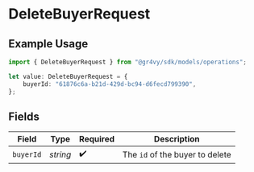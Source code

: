 # DeleteBuyerRequest

## Example Usage

```typescript
import { DeleteBuyerRequest } from "@gr4vy/sdk/models/operations";

let value: DeleteBuyerRequest = {
    buyerId: "61876c6a-b21d-429d-bc94-d6fecd799390",
};
```

## Fields

| Field                           | Type                            | Required                        | Description                     |
| ------------------------------- | ------------------------------- | ------------------------------- | ------------------------------- |
| `buyerId`                       | *string*                        | :heavy_check_mark:              | The `id` of the buyer to delete |